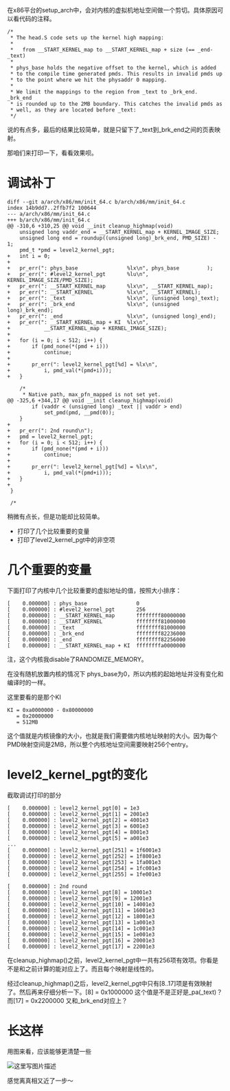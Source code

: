 在x86平台的setup_arch中，会对内核的虚拟机地址空间做一个剪切。具体原因可以看代码的注释。

```
/*
 * The head.S code sets up the kernel high mapping:
 *
 *   from __START_KERNEL_map to __START_KERNEL_map + size (== _end-_text)
 *
 * phys_base holds the negative offset to the kernel, which is added
 * to the compile time generated pmds. This results in invalid pmds up
 * to the point where we hit the physaddr 0 mapping.
 *
 * We limit the mappings to the region from _text to _brk_end.  _brk_end
 * is rounded up to the 2MB boundary. This catches the invalid pmds as
 * well, as they are located before _text:
 */
```

说的有点多，最后的结果比较简单，就是只留下了_text到_brk_end之间的页表映射。

那咱们来打印一下，看看效果呗。

# 调试补丁

```
diff --git a/arch/x86/mm/init_64.c b/arch/x86/mm/init_64.c
index 14b9dd7..2ffb7f2 100644
--- a/arch/x86/mm/init_64.c
+++ b/arch/x86/mm/init_64.c
@@ -310,6 +310,25 @@ void __init cleanup_highmap(void)
 	unsigned long vaddr_end = __START_KERNEL_map + KERNEL_IMAGE_SIZE;
 	unsigned long end = roundup((unsigned long)_brk_end, PMD_SIZE) - 1;
 	pmd_t *pmd = level2_kernel_pgt;
+	int i = 0;
+
+	pr_err(": phys_base                %lx\n", phys_base         );
+	pr_err(": #level2_kernel_pgt       %lu\n", KERNEL_IMAGE_SIZE/PMD_SIZE);
+	pr_err(": __START_KERNEL_map       %lx\n", __START_KERNEL_map);
+	pr_err(": __START_KERNEL           %lx\n", __START_KERNEL);
+	pr_err(": _text                    %lx\n", (unsigned long)_text);
+	pr_err(": _brk_end                 %lx\n", (unsigned long)_brk_end);
+	pr_err(": _end                     %lx\n", (unsigned long)_end);
+	pr_err(": __START_KERNEL_map + KI  %lx\n",
+			__START_KERNEL_map + KERNEL_IMAGE_SIZE);
+
+	for (i = 0; i < 512; i++) {
+		if (pmd_none(*(pmd + i)))
+			continue;
+
+		pr_err(": level2_kernel_pgt[%d] = %lx\n",
+			i, pmd_val(*(pmd+i)));
+	}

 	/*
 	 * Native path, max_pfn_mapped is not set yet.
@@ -325,6 +344,17 @@ void __init cleanup_highmap(void)
 		if (vaddr < (unsigned long) _text || vaddr > end)
 			set_pmd(pmd, __pmd(0));
 	}
+
+	pr_err(": 2nd round\n");
+	pmd = level2_kernel_pgt;
+	for (i = 0; i < 512; i++) {
+		if (pmd_none(*(pmd + i)))
+			continue;
+
+		pr_err(": level2_kernel_pgt[%d] = %lx\n",
+			i, pmd_val(*(pmd+i)));
+	}
+
 }

 /*
```

稍微有点长，但是功能却比较简单。

* 打印了几个比较重要的变量
* 打印了level2_kernel_pgt中的非空项

# 几个重要的变量

下面打印了内核中几个比较重要的虚拟地址的值，按照大小排序：

```
[    0.000000] : phys_base                0
[    0.000000] : #level2_kernel_pgt       256
[    0.000000] : __START_KERNEL_map       ffffffff80000000
[    0.000000] : __START_KERNEL           ffffffff81000000
[    0.000000] : _text                    ffffffff81000000
[    0.000000] : _brk_end                 ffffffff82236000
[    0.000000] : _end                     ffffffff82256000
[    0.000000] : __START_KERNEL_map + KI  ffffffffa0000000
```

注，这个内核我disable了RANDOMIZE_MEMORY。

在没有随机放置内核的情况下 phys_base为0，所以内核的起始地址并没有变化和编译时的一样。

这里要看的是那个KI

```
KI = 0xa0000000 - 0x80000000
   = 0x20000000
   = 512MB
```

这个值就是内核镜像的大小，也就是我们需要做内核地址映射的大小。因为每个PMD映射空间是2MB，所以整个内核地址空间需要映射256个entry。

# level2_kernel_pgt的变化

截取调试打印的部分

```
[    0.000000] : level2_kernel_pgt[0] = 1e3
[    0.000000] : level2_kernel_pgt[1] = 2001e3
[    0.000000] : level2_kernel_pgt[2] = 4001e3
[    0.000000] : level2_kernel_pgt[3] = 6001e3
[    0.000000] : level2_kernel_pgt[4] = 8001e3
[    0.000000] : level2_kernel_pgt[5] = a001e3
...
[    0.000000] : level2_kernel_pgt[251] = 1f6001e3
[    0.000000] : level2_kernel_pgt[252] = 1f8001e3
[    0.000000] : level2_kernel_pgt[253] = 1fa001e3
[    0.000000] : level2_kernel_pgt[254] = 1fc001e3
[    0.000000] : level2_kernel_pgt[255] = 1fe001e3

[    0.000000] : 2nd round
[    0.000000] : level2_kernel_pgt[8] = 10001e3
[    0.000000] : level2_kernel_pgt[9] = 12001e3
[    0.000000] : level2_kernel_pgt[10] = 14001e3
[    0.000000] : level2_kernel_pgt[11] = 16001e3
[    0.000000] : level2_kernel_pgt[12] = 18001e3
[    0.000000] : level2_kernel_pgt[13] = 1a001e3
[    0.000000] : level2_kernel_pgt[14] = 1c001e3
[    0.000000] : level2_kernel_pgt[15] = 1e001e3
[    0.000000] : level2_kernel_pgt[16] = 20001e3
[    0.000000] : level2_kernel_pgt[17] = 22001e3
```

在cleanup_highmap()之前，level2_kernel_pgt中一共有256项有效项。你看是不是和之前计算的能对应上了。而且每个映射是线性的。

经过cleanup_highmap()之后，level2_kernel_pgt中只有[8..17]项是有效映射了。然后再来仔细分析一下。[8] = 0x1000000 这个值是不是正好是_pa(_text)？而[17] = 0x2200000 又和_brk_end对应上？

# 长这样

用图来看，应该能够更清楚一些

![这里写图片描述](/kernel_pagetalbe/pagetable_after_clenup_highmap.png)

感觉离真相又近了一步～
